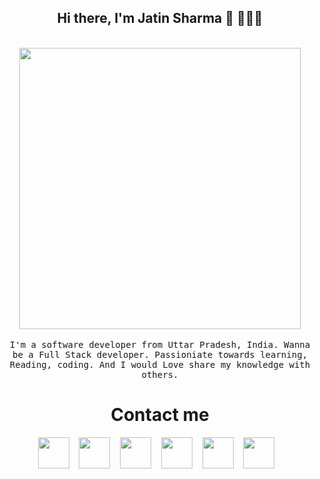 


<h2 align='center'> Hi there, I'm Jatin Sharma 👋 🧑🏻‍💻 </h2>

<p align="center">
  <br><img src="https://github.com/punitkmryh/punitkmryh/blob/master/Developer.gif" width="450px"><br><br>
  <samp> I'm a software developer from Uttar Pradesh, India. Wanna be a Full Stack developer. Passioniate towards learning, Reading, coding. And I would Love share my knowledge with others.
  </samp>
  <br>
  
</p>



<h1 align="center">Contact me</h1>

<p align="center">
   <a href="https://www.twitter.com/empireofemperor/"><img src="https://i.imgur.com/zGS0sLQ.png" width="50" height="50"/></a>&nbsp;&nbsp;&nbsp;
   <a href="https://www.instagram.com/_empireofemperor/"><img src="https://img.pngio.com/circle-colored-gradient-instagram-media-social-social-media-icon-instagram-circle-logo-png-512_512.png" width="50" height="50"/></a>&nbsp;&nbsp;&nbsp;
   <a href="https://www.linkedin.com/in/jatin-sharma-8835641b2/"><img src="https://cdn4.iconfinder.com/data/icons/iconsimple-logotypes/512/linkedin-512.png" width="50" height="50"/></a>&nbsp;&nbsp;&nbsp;
  <a href="https://www.facebook.com/empireofemperor/"><img src="https://i.imgur.com/IBjq8wx.png" width="50" height="50"/></a>&nbsp;&nbsp;&nbsp;
  <a href="mailto:jatinsharma8669@gmail.com?subject="><img src="https://www.iconninja.com/files/591/557/131/circle-mailru-address-book-mail-ru-email-contact-contacts-icon.svg" width="50" height="50" /></a>&nbsp;&nbsp;&nbsp;
  <a href="https://www.quora.com/profile/Jatin-Sharma-1625"><img src="https://images.vexels.com/media/users/3/137401/isolated/preview/00300d00be87848b87d820f2664bc7eb-quora-icon-logo-by-vexels.png" width="50" height="50"    /></a>&nbsp;&nbsp;&nbsp;


</p>





